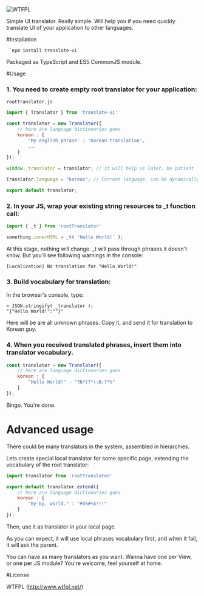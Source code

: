 ![WTFPL](http://www.wtfpl.net/wp-content/uploads/2012/12/wtfpl-badge-4.png)

Simple UI translator. Really simple. Will help you if you need quickly translate UI of your application to other languages.  

#Installation

     `npm install translate-ui`
      
Packaged as TypeScript and ES5 CommonJS module.
 
#Usage

### 1. You need to create empty root translator for your application:

    rootTranslator.js
    
```javascript
import { Translator } from 'translate-ui'

const translator = new Translator({
    // here are language dictionaries goes
    korean : {
        'My english phrase' : 'Korean translation',
        ...
    }
});

window._translator = translator; // it will help us later, be patient

Translator.language = "korean"; // Current language, can be dynamically switched, "en" by default

export default translator;
```

### 2. In your JS, wrap your existing string resources to _t function call:

```javascript
import { _t } from 'rootTranslator'

something.innerHTML = _t( 'Hello World!' );

```

At this stage, nothing will change. _t will pass through phrases it doesn't know.
But you'll see following warnings in the console: 

    [Localization] No translation for "Hello World!"

### 3. Build vocabulary for translation:

In the browser's console, type:

    > JSON.stringify( _translator );
    "{"Hello World!":""}"
    
Here will be are all unknown phrases. Copy it, and send it for translation to Korean guy. 

### 4. When you received translated phrases, insert them into translator vocabulary.

```javascript
const translator = new Translator({
    // here are language dictionaries goes
    korean : {
        "Hello World!" : "?№*(?*(:№;?*%"
    }
});
```

Bingo. You're done.

# Advanced usage

There could be many translators in the system, assembled in hierarchies.

Lets create special local translator for some specific page, extending the vocabulary of the root translator:

```javascript
import translator from 'rootTranslator'

export default translator.extend({
    // here are language dictionaries goes
    korean : {
        "By-by, world." : "#$%#%$!!!"
    }
});
```

Then, use it as translator in your local page.

As you can expect, it will use local phrases vocabulary first, and when it fail, it will ask the parent.

You can have as many translators as you want. Wanna have one per View, or one per JS module? You're welcome, feel yourself at home.

#License

WTFPL (http://www.wtfpl.net/)
